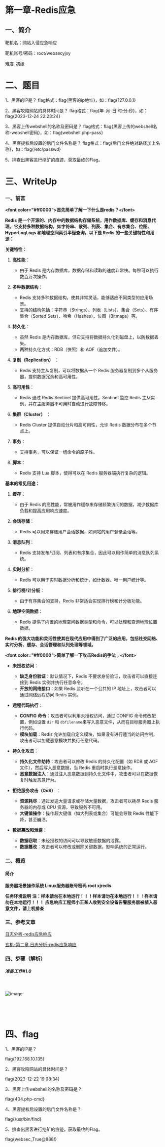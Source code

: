 # 第一章-Redis应急

## 一、简介

靶机名：网站入侵应急响应

靶机账号/密码：root/websecyjxy

难度-初级

# 二、题目

1、黑客的IP是？ flag格式：flag{黑客的ip地址}，如：flag{127.0.0.1}

2、黑客攻陷网站的具体时间是？ flag格式：flag{年-月-日 时:分:秒}，如：flag{2023-12-24 22:23:24}

3、黑客上传webshell的名称及密码是？ flag格式：flag{黑客上传的webshell名称-webshell密码}，如：flag{webshell.php-pass}

4、黑客提权后设置的后门文件名称是？ flag格式：flag{后门文件绝对路径加上名称}，如：flag{/etc/passwd}

5、排查出黑客进行挖矿的痕迹，获取最终的Flag。

# 三、WriteUp

### 一、前言

 **&lt;font color=&quot;#ff0000&quot;&gt;首先简单了解一下什么是redis？&lt;/font&gt;**

**Redis 是一个开源的、内存中的数据结构存储系统，用作数据库、缓存和消息代理。它支持多种数据结构，如字符串、散列、列表、集合、有序集合、位图、HyperLogLogs 和地理空间索引半径查询。以下是 Redis 的一些关键特性和用途：**

**关键特性：**

1. **高性能**：

    * 由于 Redis 是内存数据库，数据存储和读取的速度非常快。每秒可以执行数百万次操作。
2. **多种数据结构**：

    * Redis 支持多种数据结构，使其非常灵活，能够适应不同类型的应用场景。
    * 支持的结构包括：字符串（Strings）、列表（Lists）、集合（Sets）、有序集合（Sorted Sets）、哈希（Hashes）、位图（Bitmaps）等。
3. **持久化**：

    * 虽然 Redis 是内存数据库，但它支持将数据持久化到磁盘上，以防数据丢失。
    * 两种持久化方式：RDB（快照）和 AOF（追加文件）。
4. **复制（Replication）** ：

    * Redis 支持主从复制，可以将数据从一个 Redis 服务器复制到多个从服务器，提供数据冗余和高可用性。
5. **高可用性**：

    * Redis 通过 Redis Sentinel 提供高可用性。Sentinel 监控 Redis 主从实例，并在主服务器不可用时自动进行故障转移。
6. **集群（Cluster）** ：

    * Redis Cluster 提供自动分片和高可用性，允许 Redis 数据分布在多个节点上。
7. **事务**：

    * 支持事务，可以保证一组命令的原子性。
8. **脚本**：

    * Redis 支持 Lua 脚本，使得可以在 Redis 服务器端执行复杂的逻辑。

**基本的常见用途：**

1. **缓存**：

    * 由于 Redis 的高性能，常被用作缓存来存储频繁访问的数据，减少数据库负载和提高应用响应速度。
2. **会话存储**：

    * Redis 可以用来存储用户会话数据，如网站的用户登录会话等。
3. **消息队列**：

    * Redis 支持发布/订阅、列表和有序集合，因此可以用作简单的消息队列系统。
4. **实时分析**：

    * Redis 可以用于实时数据分析和统计，如计数器、唯一用户统计等。
5. **排行榜/计分板**：

    * 由于有序集合的支持，Redis 非常适合实现排行榜和计分板功能。
6. **地理空间数据**：

    * Redis 提供了内置的地理空间数据类型和命令，可以处理和查询地理位置数据。

**Redis 的强大功能和灵活性使其在现代应用中得到了广泛的应用，包括社交网络、实时分析、缓存、会话管理和队列处理等领域。**

 **&lt;font color=&quot;#ff0000&quot;&gt;简单了解一下攻击Redis的手法；&lt;/font&gt;**

* **未授权访问**：

  * **缺乏身份验证**：默认情况下，Redis 不要求身份验证，攻击者可以直接连接到 Redis 实例并执行任意命令。
  * **开放的网络接口**：如果 Redis 监听在一个公共的 IP 地址上，攻击者可以通过网络远程访问 Redis 实例。
* **远程代码执行**：

  * **CONFIG 命令**：攻击者可以利用未授权访问，通过 CONFIG 命令修改配置，例如设置 `dir`​ 和 `dbfilename`​ 来写入恶意文件，从而在目标服务器上执行代码。
  * **模块加载**：Redis 允许加载自定义模块，如果没有进行适当的访问控制，攻击者可以加载恶意模块并执行任意代码。
* **持久化攻击**：

  * **持久化文件劫持**：攻击者可以修改 Redis 的持久化配置（如 RDB 或 AOF 文件），然后写入恶意数据，当 Redis 重启时执行恶意操作。
  * **恶意数据注入**：通过注入恶意数据到持久化文件中，攻击者可以在数据恢复时触发恶意行为。
* **拒绝服务攻击（DoS）** ：

  * **资源耗尽**：通过发送大量请求或存储大量数据，攻击者可以耗尽 Redis 服务器的内存或 CPU 资源，导致服务不可用。
  * **大键值操作**：操作超大键值（如大列表或集合）可能会导致 Redis 性能下降，甚至崩溃。
* **数据篡改和泄露**：

  * **数据窃取**：未经授权的访问可以导致敏感数据的泄露。
  * **数据篡改**：攻击者可以修改或删除关键数据，影响系统的正常运行。

### 二、概览

#### 简介

**服务器场景操作系统 Linux服务器账号密码 root xjredis**

**任务环境说明**    **注：样本请勿在本地运行！！！样本请勿在本地运行！！！样本请勿在本地运行！！！**     **应急响应工程师小王某人收到安全设备告警服务器被植入恶意文件，请上机排查**

### 三、参考文章

[日志分析-redis应急响应](https://www.cnblogs.com/NoCirc1e/p/18164579)

[玄机-第二章 日志分析-redis应急响应](https://blog.csdn.net/JACKBREAK/article/details/139048283)

### 四、步骤（解析）

##### 准备工作#1.0

‍

​![image](assets/image-20240628152917-u7ltlod.png)​

‍

‍

# 四、flag

1、黑客的IP是？

flag{192.168.10.135}

2、黑客攻陷网站的具体时间是？

flag{2023-12-22 19:08:34}

3、黑客上传webshell的名称及密码是？

flag{404.php-cmd}

4、黑客提权后设置的后门文件名称是？

flag{/usr/bin/find}

5、排查出黑客进行挖矿的痕迹，获取最终的Flag。

flag{websec_True@888!}

‍
